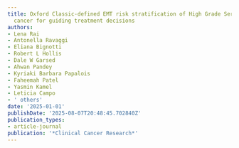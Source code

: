 ```yaml
---
title: Oxford Classic-defined EMT risk stratification of High Grade Serous Ovarian
  cancer for guiding treatment decisions
authors:
- Lena Rai
- Antonella Ravaggi
- Eliana Bignotti
- Robert L Hollis
- Dale W Garsed
- Ahwan Pandey
- Kyriaki Barbara Papalois
- Faheemah Patel
- Yasmin Kamel
- Leticia Campo
- ' others'
date: '2025-01-01'
publishDate: '2025-08-07T20:48:45.702840Z'
publication_types:
- article-journal
publication: '*Clinical Cancer Research*'
---
```

